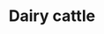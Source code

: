 ---
title: Dairy cattle
longTitle: 'Dairy cattle'
tags:
- gccommon
french:
- "[[Bovins laitiers]]"
relatedTerm:
- "[[Milk]]"
usedFor:
- "[[Dairy cows]]"
---